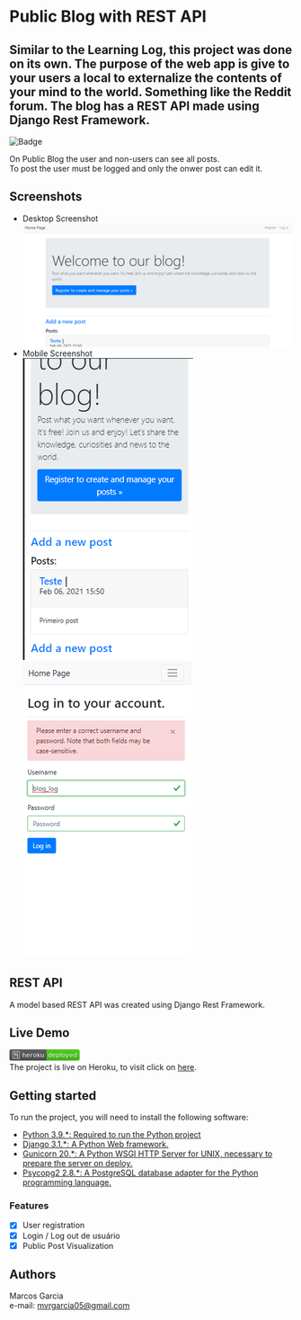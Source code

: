 Public Blog with REST API
======

Similar to the Learning Log, this project was done on its own. The purpose of the web app is give to your users a local to externalize the contents of your mind to the world. Something like the Reddit forum.
The blog has a REST API made using Django Rest Framework.
------

![Badge](https://img.shields.io/badge/Blog-Public%20Blog-yellowgreen)

On Public Blog the user and non-users can see all posts.  
To post the user must be logged and only the onwer post can edit it.

## Screenshots

- Desktop Screenshot  
![](screenshots/1.png)
- Mobile Screenshot  
![](screenshots/3.png)  
![](screenshots/4.png)

## REST API

A model based REST API was created using Django Rest Framework.



## Live Demo

![](screenshots/heroku.png)  
The project is live on Heroku, to visit click on [here](https://blog2all.herokuapp.com/).

## Getting started

To run the project, you will need to install the following software:

- [Python 3.9.*: Required to run the Python project](https://www.python.org/ftp/python/3.9.2/python-3.9.2-amd64.exe)
- [Django 3.1.*:  A Python Web framework.](https://pypi.org/project/Django/)
- [Gunicorn 20.*: A Python WSGI HTTP Server for UNIX, necessary to prepare the server on deploy.](https://pypi.org/project/gunicorn/)
- [Psycopg2 2.8.*: A PostgreSQL database adapter for the Python programming language.](https://pypi.org/project/psycopg2/)

### Features

- [x] User registration
- [x] Login / Log out de usuário
- [x] Public Post Visualization

## Authors

Marcos Garcia   
e-mail: mvrgarcia05@gmail.com
